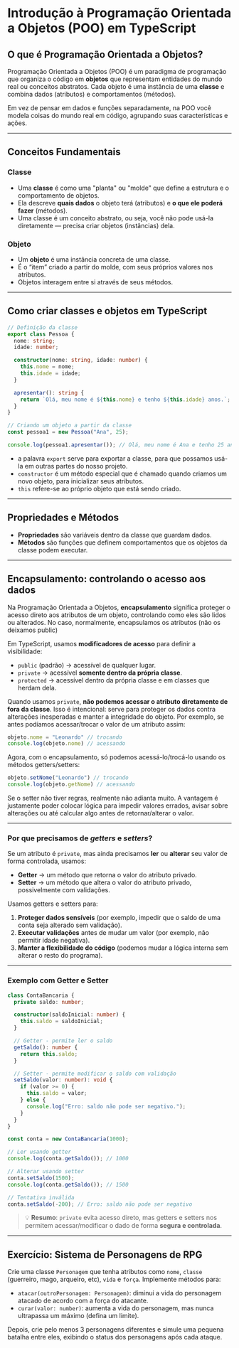 # Introdução à Programação Orientada a Objetos (POO) em TypeScript

## O que é Programação Orientada a Objetos?

Programação Orientada a Objetos (POO) é um paradigma de programação que organiza o código em **objetos** que representam entidades do mundo real ou conceitos abstratos. Cada objeto é uma instância de uma **classe** e combina dados (atributos) e comportamentos (métodos).

Em vez de pensar em dados e funções separadamente, na POO você modela coisas do mundo real em código, agrupando suas características e ações.

---

## Conceitos Fundamentais

### Classe

* Uma **classe** é como uma "planta" ou "molde" que define a estrutura e o comportamento de objetos.
* Ela descreve **quais dados** o objeto terá (atributos) e **o que ele poderá fazer** (métodos).
* Uma classe é um conceito abstrato, ou seja, você não pode usá-la diretamente — precisa criar objetos (instâncias) dela.

### Objeto

* Um **objeto** é uma instância concreta de uma classe.
* É o “item” criado a partir do molde, com seus próprios valores nos atributos.
* Objetos interagem entre si através de seus métodos.

---

## Como criar classes e objetos em TypeScript

```typescript
// Definição da classe
export class Pessoa {
  nome: string;
  idade: number;

  constructor(nome: string, idade: number) {
    this.nome = nome;
    this.idade = idade;
  }

  apresentar(): string {
    return `Olá, meu nome é ${this.nome} e tenho ${this.idade} anos.`;
  }
}

// Criando um objeto a partir da classe
const pessoa1 = new Pessoa("Ana", 25);

console.log(pessoa1.apresentar()); // Olá, meu nome é Ana e tenho 25 anos.
````

* a palavra `export` serve para exportar a classe, para que possamos usá-la em outras partes do nosso projeto.
* `constructor` é um método especial que é chamado quando criamos um novo objeto, para inicializar seus atributos.
* `this` refere-se ao próprio objeto que está sendo criado.

---

## Propriedades e Métodos

* **Propriedades** são variáveis dentro da classe que guardam dados.
* **Métodos** são funções que definem comportamentos que os objetos da classe podem executar.

---

## Encapsulamento: controlando o acesso aos dados

Na Programação Orientada a Objetos, **encapsulamento** significa proteger o acesso direto aos atributos de um objeto, controlando como eles são lidos ou alterados. No caso, normalmente, encapsulamos os atributos (não os deixamos public)

Em TypeScript, usamos **modificadores de acesso** para definir a visibilidade:

* `public` (padrão) → acessível de qualquer lugar.
* `private` → acessível **somente dentro da própria classe**.
* `protected` → acessível dentro da própria classe e em classes que herdam dela.

Quando usamos `private`, **não podemos acessar o atributo diretamente de fora da classe**.
Isso é intencional: serve para proteger os dados contra alterações inesperadas e manter a integridade do objeto.
Por exemplo, se antes podíamos acessar/trocar o valor de um atributo assim:

```ts
objeto.nome = "Leonardo" // trocando
console.log(objeto.nome) // acessando
```

Agora, com o encapsulamento, só podemos acessá-lo/trocá-lo usando os métodos getters/setters:

```ts
objeto.setNome("Leonardo") // trocando
console.log(objeto.getNome) // acessando
```

Se o setter não tiver regras, realmente não adianta muito. A vantagem é justamente poder colocar lógica para impedir valores errados, avisar sobre alterações ou até calcular algo antes de retornar/alterar o valor.

---

### Por que precisamos de *getters* e *setters*?

Se um atributo é `private`, mas ainda precisamos **ler** ou **alterar** seu valor de forma controlada, usamos:

* **Getter** → um método que retorna o valor do atributo privado.
* **Setter** → um método que altera o valor do atributo privado, possivelmente com validações.

Usamos getters e setters para:

1. **Proteger dados sensíveis** (por exemplo, impedir que o saldo de uma conta seja alterado sem validação).
2. **Executar validações** antes de mudar um valor (por exemplo, não permitir idade negativa).
3. **Manter a flexibilidade do código** (podemos mudar a lógica interna sem alterar o resto do programa).

---

### Exemplo com Getter e Setter

```typescript
class ContaBancaria {
  private saldo: number;

  constructor(saldoInicial: number) {
    this.saldo = saldoInicial;
  }

  // Getter - permite ler o saldo
  getSaldo(): number {
    return this.saldo;
  }

  // Setter - permite modificar o saldo com validação
  setSaldo(valor: number): void {
    if (valor >= 0) {
      this.saldo = valor;
    } else {
      console.log("Erro: saldo não pode ser negativo.");
    }
  }
}

const conta = new ContaBancaria(1000);

// Ler usando getter
console.log(conta.getSaldo()); // 1000

// Alterar usando setter
conta.setSaldo(1500);
console.log(conta.getSaldo()); // 1500

// Tentativa inválida
conta.setSaldo(-200); // Erro: saldo não pode ser negativo
```

> 💡 **Resumo**: `private` evita acesso direto, mas getters e setters nos permitem acessar/modificar o dado de forma **segura e controlada**.

---

## Exercício: Sistema de Personagens de RPG

Crie uma classe `Personagem` que tenha atributos como `nome`, `classe` (guerreiro, mago, arqueiro, etc), `vida` e `força`.
Implemente métodos para:

* `atacar(outroPersonagem: Personagem)`: diminui a vida do personagem atacado de acordo com a força do atacante.
* `curar(valor: number)`: aumenta a vida do personagem, mas nunca ultrapassa um máximo (defina um limite).

Depois, crie pelo menos 3 personagens diferentes e simule uma pequena batalha entre eles, exibindo o status dos personagens após cada ataque.


